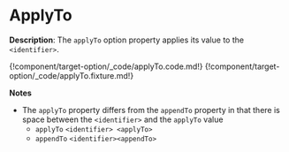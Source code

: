 # ApplyTo

__Description__: The `applyTo` option property applies its value to the `<identifier>`.

{!component/target-option/_code/applyTo.code.md!}
{!component/target-option/_code/applyTo.fixture.md!}

__Notes__

+ The `applyTo` property differs from the `appendTo` property in that there is space between the `<identifier>` and the `applyTo` value
    + `applyTo` <span class="arr-i"></span> `<identifier> <applyTo>`
    + `appendTo` <span class="arr-i"></span> `<identifier><appendTo>`

<div class="cf"></div>
<div class="end"></div>
